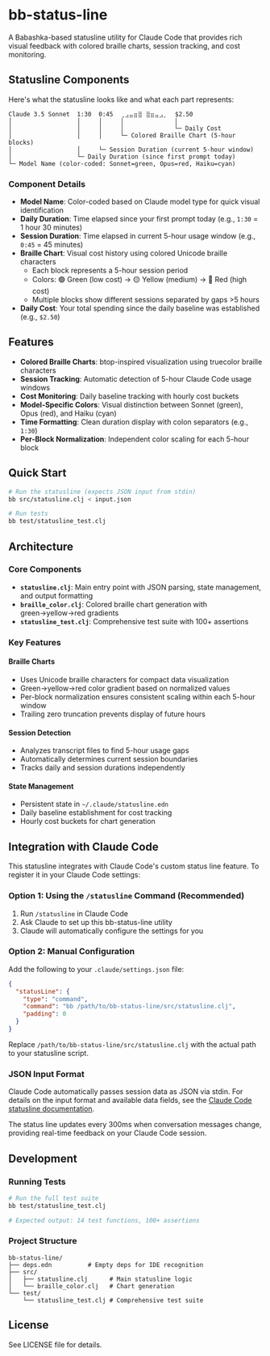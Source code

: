 # bb-status-line

A Babashka-based statusline utility for Claude Code that provides rich visual feedback with colored braille charts, session tracking, and cost monitoring.

## Statusline Components

Here's what the statusline looks like and what each part represents:

```
Claude 3.5 Sonnet  1:30  0:45  ⢀⣠⣤⣶⣿ ⣿⣶⣤⣠⡀  $2.50
│                  │     │     │              │
│                  │     │     │              └─ Daily Cost
│                  │     │     └─ Colored Braille Chart (5-hour blocks)
│                  │     └─ Session Duration (current 5-hour window)
│                  └─ Daily Duration (since first prompt today)
└─ Model Name (color-coded: Sonnet=green, Opus=red, Haiku=cyan)
```

### Component Details

- **Model Name**: Color-coded based on Claude model type for quick visual identification
- **Daily Duration**: Time elapsed since your first prompt today (e.g., `1:30` = 1 hour 30 minutes)  
- **Session Duration**: Time elapsed in current 5-hour usage window (e.g., `0:45` = 45 minutes)
- **Braille Chart**: Visual cost history using colored Unicode braille characters
  - Each block represents a 5-hour session period
  - Colors: 🟢 Green (low cost) → 🟡 Yellow (medium) → 🔴 Red (high cost)
  - Multiple blocks show different sessions separated by gaps >5 hours
- **Daily Cost**: Your total spending since the daily baseline was established (e.g., `$2.50`)

## Features

- **Colored Braille Charts**: btop-inspired visualization using truecolor braille characters
- **Session Tracking**: Automatic detection of 5-hour Claude Code usage windows
- **Cost Monitoring**: Daily baseline tracking with hourly cost buckets
- **Model-Specific Colors**: Visual distinction between Sonnet (green), Opus (red), and Haiku (cyan)
- **Time Formatting**: Clean duration display with colon separators (e.g., `1:30`)
- **Per-Block Normalization**: Independent color scaling for each 5-hour block

## Quick Start

```bash
# Run the statusline (expects JSON input from stdin)
bb src/statusline.clj < input.json

# Run tests
bb test/statusline_test.clj
```

## Architecture

### Core Components

- **`statusline.clj`**: Main entry point with JSON parsing, state management, and output formatting
- **`braille_color.clj`**: Colored braille chart generation with green→yellow→red gradients
- **`statusline_test.clj`**: Comprehensive test suite with 100+ assertions

### Key Features

#### Braille Charts
- Uses Unicode braille characters for compact data visualization  
- Green→yellow→red color gradient based on normalized values
- Per-block normalization ensures consistent scaling within each 5-hour window
- Trailing zero truncation prevents display of future hours

#### Session Detection
- Analyzes transcript files to find 5-hour usage gaps
- Automatically determines current session boundaries
- Tracks daily and session durations independently

#### State Management
- Persistent state in `~/.claude/statusline.edn`
- Daily baseline establishment for cost tracking
- Hourly cost buckets for chart generation

## Integration with Claude Code

This statusline integrates with Claude Code's custom status line feature. To register it in your Claude Code settings:

### Option 1: Using the `/statusline` Command (Recommended)

1. Run `/statusline` in Claude Code
2. Ask Claude to set up this bb-status-line utility
3. Claude will automatically configure the settings for you

### Option 2: Manual Configuration

Add the following to your `.claude/settings.json` file:

```json
{
  "statusLine": {
    "type": "command", 
    "command": "bb /path/to/bb-status-line/src/statusline.clj",
    "padding": 0
  }
}
```

Replace `/path/to/bb-status-line/src/statusline.clj` with the actual path to your statusline script.

### JSON Input Format

Claude Code automatically passes session data as JSON via stdin. For details on the input format and available data fields, see the [Claude Code statusline documentation](https://docs.anthropic.com/en/docs/claude-code/statusline).

The status line updates every 300ms when conversation messages change, providing real-time feedback on your Claude Code session.

## Development

### Running Tests

```bash
# Run the full test suite
bb test/statusline_test.clj

# Expected output: 14 test functions, 100+ assertions
```

### Project Structure

```
bb-status-line/
├── deps.edn          # Empty deps for IDE recognition
├── src/
│   ├── statusline.clj      # Main statusline logic
│   └── braille_color.clj   # Chart generation
└── test/
    └── statusline_test.clj # Comprehensive test suite
```

## License

See LICENSE file for details.